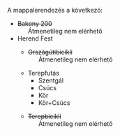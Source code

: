 A mappalerendezés a következö:
<ul>
    <s><li>Bakony 200<ul></s> Átmenetileg nem elérhető


</ul></li>


<li>Herend Fest<ul>

<s><li>Országútibicikli<ul></s> Átmenetileg nem elérhető

</ul></li>

<li>Terepfutás<ul>
                <li>Szentgál</li>
                <li>Csúcs</li>
                <li>Kör</li>
                <li>Kör+Csúcs</li>
            </ul></li>

<s><li>Terepbicikli<ul></s>  Átmenetileg nem elérhető


</ul></li>

</ul></li>
</ul>
